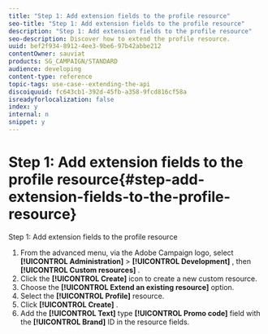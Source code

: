 ```yaml
---
title: "Step 1: Add extension fields to the profile resource"
seo-title: "Step 1: Add extension fields to the profile resource"
description: "Step 1: Add extension fields to the profile resource"
seo-description: Discover how to extend the profile resource.
uuid: bef2f934-8912-4ee3-9be6-97b42abbe212
contentOwner: sauviat
products: SG_CAMPAIGN/STANDARD
audience: developing
content-type: reference
topic-tags: use-case--extending-the-api
discoiquuid: fc643cb1-392d-45fb-a358-9fcd816cf58a
isreadyforlocalization: false
index: y
internal: n
snippet: y
---
```


# Step 1: Add extension fields to the profile resource{#step-add-extension-fields-to-the-profile-resource}

Step 1: Add extension fields to the profile resource

1. From the advanced menu, via the Adobe Campaign logo, select **[!UICONTROL Administration]** > **[!UICONTROL Development]** , then **[!UICONTROL Custom resources]** .
1. Click the **[!UICONTROL Create]** icon to create a new custom resource.
1. Choose the **[!UICONTROL Extend an existing resource]** option.
1. Select the **[!UICONTROL Profile]** resource.
1. Click **[!UICONTROL Create]** .
1. Add the **[!UICONTROL Text]** type **[!UICONTROL Promo code]** field with the **[!UICONTROL Brand]** ID in the resource fields.

